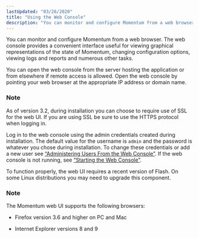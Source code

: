 ```yaml
---
lastUpdated: "03/26/2020"
title: "Using the Web Console"
description: "You can monitor and configure Momentum from a web browser The web console provides a convenient interface useful for viewing graphical representations of the state of Momentum changing configuration options viewing logs and reports and numerous other tasks You can open the web console from the server hosting the application..."
---
```



<a name="idp1464944"></a> 

You can monitor and configure Momentum from a web browser. The web console provides a convenient interface useful for viewing graphical representations of the state of Momentum, changing configuration options, viewing logs and reports and numerous other tasks.

You can open the web console from the server hosting the application or from elsewhere if remote access is allowed. Open the web console by pointing your web browser at the appropriate IP address or domain name.

### Note

As of version 3.2, during installation you can choose to require use of SSL for the web UI. If you are using SSL be sure to use the HTTPS protocol when logging in.

Log in to the web console using the admin credentials created during installation. The default value for the username is `admin` and the password is whatever you chose during installation. To change these credentials or add a new user see [“Administering Users From the Web Console”](/momentum/3/3-reference/web-3-users). If the web console is not running, see [“Starting the Web Console”](/momentum/3/3-reference/web-3-starting-web-console).

To function properly, the web UI requires a recent version of Flash. On some Linux distributions you may need to upgrade this component.

### Note

The Momentum web UI supports the following browsers:

*   Firefox version 3.6 and higher on PC and Mac

*   Internet Explorer versions 8 and 9